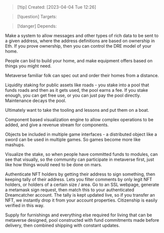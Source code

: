 
>[!tip] Created: [2023-04-04 Tue 12:26]

>[!question] Targets: 

>[!danger] Depends: 

Make a system to allow messages and other types of rich data to be sent to a given address, where the address definitions are based on ownership in Eth.  If you prove ownership, then you can control the DRE model of your home.

People can bid to build your home, and make equipment offers based on things you might need.

Metaverse familiar folk can spec out and order their homes from a distance.

Liquidity staking for public assets like roads - you stake into a pool that funds roads and then as it gets used, the pool earns a fee.  If you stake enough, you can get free use, or you can just pay the pool directly.  Maintenance decays the pool.  

Ultimately want to take the tooling and lessons and put them on a boat.

Component based visualization engine to allow complex operations to be added, and give a revenue stream for components.

Objects be included in multiple game interfaces - a distributed object like a sword can be used in multiple games.  So games become more like mashups.

Visualize the stake, so when people have committed funds to modules, can see that visually, so the community can participate in metaverse first, just like how things would need to be done on mars.

Authenticate NFT holders by getting their address to sign something, then keeping tally of their address.  Lets you filter comments by only legit NFT holders, or holders of a certain size / area.  Go to an SSL webpage, generate a metamask sign request, then match this to your authenticated Dreamcatcher account.  The tally is kept updated live, so if you transfer an NFT, we instantly drop it from your account properties.  Citizenship is easily verified in this way.

Supply for furnishings and everything else required for living that can be metaverse designed, pool constructed with fund commitments made before delivery, then combined shipping with constant updates.